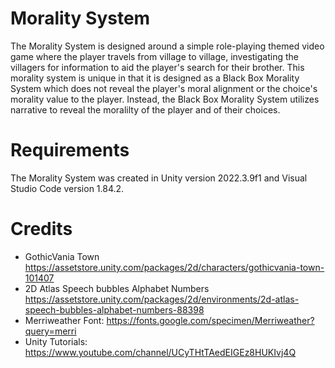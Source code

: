 # Morality System
 
The Morality System is designed around a simple role-playing themed video game where the player travels from village to village, investigating the villagers for information to aid the player's search for their brother.
This morality system is unique in that it is designed as a Black Box Morality System which does not reveal the player's moral alignment or the choice's morality value to the player.
Instead, the Black Box Morality System utilizes narrative to reveal the moralilty of the player and of their choices.

# Requirements
The Morality System was created in Unity version 2022.3.9f1 and Visual Studio Code version 1.84.2.

# Credits
- GothicVania Town https://assetstore.unity.com/packages/2d/characters/gothicvania-town-101407
- 2D Atlas Speech bubbles Alphabet Numbers https://assetstore.unity.com/packages/2d/environments/2d-atlas-speech-bubbles-alphabet-numbers-88398
- Merriweather Font: https://fonts.google.com/specimen/Merriweather?query=merri
- Unity Tutorials: https://www.youtube.com/channel/UCyTHtTAedEIGEz8HUKIvj4Q

